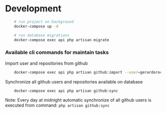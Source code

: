 # Development

```bash
    # run project on background
    docker-compose up -d

    # run database migrations
    docker-compose exec api php artisan migrate
```

### Available cli commands for maintain tasks

Import user and repositories from github

```bash
    docker-compose exec api php artisan github:import --user=gerardorochin
```

Synchronize all github users and repositories available on database

```bash
    docker-compose exec api php artisan github:sync
```

Note: Every day at midnight automatic synchronize of all github users is executed from command: ```php artisan github:sync```
